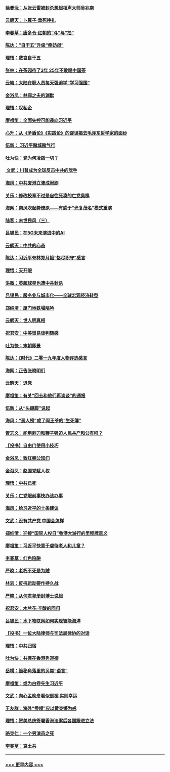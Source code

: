 #### [徐曼沅：从张云雷被封杀想起相声大师吴兆南](../pages/nsc993/n11741816.md?t=12241622) 
#### [云鹤天：卜算子‧垂死挣扎](../pages/nsc993/n11739956.md?t=12241622) 
#### [李春草：唐多令‧红朝的“斗”与“拍”](../pages/nsc993/n11739830.md?t=12241622) 
#### [陈达：“自干五”升级“牵妨母”](../pages/nsc993/n11739724.md?t=12241622) 
#### [理悟：悲哀自干五](../pages/nsc993/n11739547.md?t=12241622) 
#### [张林：在茶园待了3年 25年不敢喝中国茶](../pages/nsc993/n11739240.md?t=12241622) 
#### [云端：大陆在职人员每天强迫学“学习强国”](../pages/nsc993/n11738735.md?t=12241622) 
#### [金浴凤：林郑之夫的渊默](../pages/nsc993/n11737735.md?t=12241622) 
#### [理悟：叹私企](../pages/nsc993/n11737715.md?t=12241622) 
#### [廖祖笙：全面失控可能袭向习近平](../pages/nsc993/n11737704.md?t=12241622) 
#### [心升：从《矛盾论》《实践论》的谬误揭去毛泽东哲学家的面纱](../pages/nsc993/n11736962.md?t=12241622) 
#### [伍新： 习近平赌城赌气行](../pages/nsc993/n11736929.md?t=12241622) 
#### [吐为快：党为何凌蹈一切？](../pages/nsc993/n11736915.md?t=12241622) 
#### [ 文武：川普成为全球反击中共的旗手](../pages/nsc993/n11736882.md?t=12241622) 
#### [海风：中共废港立澳成闹剧](../pages/nsc993/n11735857.md?t=12241622) 
#### [关乐：修改校章不过是自往死凑的亡党臭棋](../pages/nsc993/n11735097.md?t=12241622) 
#### [海网：南风吹起势燎原——有感于“光复茂名”模式重演](../pages/nsc993/n11732308.md?t=12241622) 
#### [陆客：末世民风（三）](../pages/nsc993/n11732211.md?t=12241622) 
#### [吕锡民：在5G未来演进中的AI](../pages/nsc993/n11730010.md?t=12241622) 
#### [云鹤天：中共的心态](../pages/nsc993/n11729906.md?t=12241622) 
#### [陈达：习近平夸林郑月娥“恪尽职守”感言](../pages/nsc993/n11729881.md?t=12241622) 
#### [理悟：天开眼](../pages/nsc993/n11729699.md?t=12241622) 
#### [洪微：英超球星也遭中共封杀](../pages/nsc993/n11727243.md?t=12241622) 
#### [吕锡民：服务业与城市化——全球宏观经济转型](../pages/nsc993/n11725845.md?t=12241622) 
#### [郑纯清：厦门地铁塌陷吟](../pages/nsc993/n11725813.md?t=12241622) 
#### [云鹤天：世人明真相](../pages/nsc993/n11725621.md?t=12241622) 
#### [祝君安：中美贸易谈判随感](../pages/nsc993/n11725609.md?t=12241622) 
#### [吐为快：末朝即景](../pages/nsc993/n11723365.md?t=12241622) 
#### [陈达：《时代》二零一九年度人物评选感言](../pages/nsc993/n11723337.md?t=12241622) 
#### [海网：正告张晓明们](../pages/nsc993/n11723228.md?t=12241622) 
#### [云鹤天：退党](../pages/nsc993/n11723056.md?t=12241622) 
#### [廖祖笙：有关“回去和他们再谈谈”的通报](../pages/nsc993/n11722442.md?t=12241622) 
#### [伍新：从“头踢脚”说起](../pages/nsc993/n11722429.md?t=12241622) 
#### [海风：“恶人榜”成了阎王爷的“生死簿”](../pages/nsc993/n11722272.md?t=12241622) 
#### [胥志义：能用剌刀和鞭子强迫人民共产和公有吗？](../pages/nsc993/n11720569.md?t=12241622) 
#### [【投书】自由门使用小技巧](../pages/nsc993/n11720180.md?t=12241622) 
#### [金浴凤：致红朝公知们](../pages/nsc993/n11720563.md?t=12241622) 
#### [金浴凤：赵国党赋人权](../pages/nsc993/n11720533.md?t=12241622) 
#### [理悟：中共已死](../pages/nsc993/n11720233.md?t=12241622) 
#### [关乐：亡党眼前事快办该办事](../pages/nsc993/n11719160.md?t=12241622) 
#### [海风：给习近平的十条建议](../pages/nsc993/n11717616.md?t=12241622) 
#### [文武：没有共产党 中国会怎样](../pages/nsc993/n11717584.md?t=12241622) 
#### [郑纯清：迎接“国际人权日”香港大游行的里程牌意义](../pages/nsc993/n11717417.md?t=12241622) 
#### [廖祖笙：习近平快意于虐待老人和儿童？](../pages/nsc993/n11715313.md?t=12241622) 
#### [李春草：红色陷阱](../pages/nsc993/n11715029.md?t=12241622) 
#### [严晓：老朽不死是为贼](../pages/nsc993/n11712910.md?t=12241622) 
#### [林忌：反抗运动要作持久战](../pages/nsc993/n11712623.md?t=12241622) 
#### [严晓：从何君尧册封博士说起](../pages/nsc993/n11712465.md?t=12241622) 
#### [祝君安：木兰花·辛酸的回归](../pages/nsc993/n11712381.md?t=12241622) 
#### [吕锡民：水下物联网如何实现智能海洋](../pages/nsc993/n11711158.md?t=12241622) 
#### [【投书】一位大陆律师与司法局律协的对话](../pages/nsc993/n11709675.md?t=12241622) 
#### [理悟：中共归宿](../pages/nsc993/n11710059.md?t=12241622) 
#### [吐为快：共匪在香港秀道德](../pages/nsc993/n11709979.md?t=12241622) 
#### [岳横：诡秘角落里的另类“语言”](../pages/nsc993/n11709792.md?t=12241622) 
#### [廖祖笙：或为白卷先生习近平](../pages/nsc993/n11708330.md?t=12241622) 
#### [文武：向心孟晚舟看似倒楣 实则幸运](../pages/nsc993/n11708236.md?t=12241622) 
#### [王友群：海外“侨领”应以黄克锵为戒](../pages/nsc993/n11706176.md?t=12241622) 
#### [理悟：贺美总统签署香港法案后各国跟进立法](../pages/nsc993/n11706853.md?t=12241622) 
#### [骆克仁：一个男演员之死](../pages/nsc993/n11706677.md?t=12241622) 
#### [李春草：哀土共](../pages/nsc993/n11706255.md?t=12241622) 

----
#### [ >>> 更早内容 <<< ](../indexes/nsc993-earlier.md)
